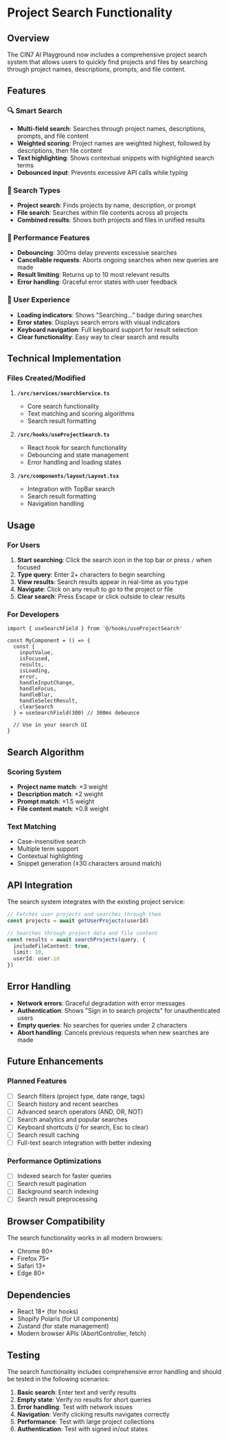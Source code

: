 # Project Search Functionality

## Overview

The CIN7 AI Playground now includes a comprehensive project search system that allows users to quickly find projects and files by searching through project names, descriptions, prompts, and file content.

## Features

### 🔍 Smart Search
- **Multi-field search**: Searches through project names, descriptions, prompts, and file content
- **Weighted scoring**: Project names are weighted highest, followed by descriptions, then file content
- **Text highlighting**: Shows contextual snippets with highlighted search terms
- **Debounced input**: Prevents excessive API calls while typing

### 🎯 Search Types
- **Project search**: Finds projects by name, description, or prompt
- **File search**: Searches within file contents across all projects
- **Combined results**: Shows both projects and files in unified results

### 🚀 Performance Features
- **Debouncing**: 300ms delay prevents excessive searches
- **Cancellable requests**: Aborts ongoing searches when new queries are made
- **Result limiting**: Returns up to 10 most relevant results
- **Error handling**: Graceful error states with user feedback

### 👥 User Experience
- **Loading indicators**: Shows "Searching..." badge during searches
- **Error states**: Displays search errors with visual indicators
- **Keyboard navigation**: Full keyboard support for result selection
- **Clear functionality**: Easy way to clear search and results

## Technical Implementation

### Files Created/Modified

1. **`/src/services/searchService.ts`**
   - Core search functionality
   - Text matching and scoring algorithms
   - Search result formatting

2. **`/src/hooks/useProjectSearch.ts`**
   - React hook for search functionality
   - Debouncing and state management
   - Error handling and loading states

3. **`/src/components/layout/Layout.tsx`**
   - Integration with TopBar search
   - Search result formatting
   - Navigation handling

## Usage

### For Users

1. **Start searching**: Click the search icon in the top bar or press `/` when focused
2. **Type query**: Enter 2+ characters to begin searching
3. **View results**: Search results appear in real-time as you type
4. **Navigate**: Click on any result to go to the project or file
5. **Clear search**: Press Escape or click outside to clear results

### For Developers

```tsx
import { useSearchField } from '@/hooks/useProjectSearch'

const MyComponent = () => {
  const {
    inputValue,
    isFocused,
    results,
    isLoading,
    error,
    handleInputChange,
    handleFocus,
    handleBlur,
    handleSelectResult,
    clearSearch
  } = useSearchField(300) // 300ms debounce

  // Use in your search UI
}
```

## Search Algorithm

### Scoring System
- **Project name match**: ×3 weight
- **Description match**: ×2 weight
- **Prompt match**: ×1.5 weight
- **File content match**: ×0.8 weight

### Text Matching
- Case-insensitive search
- Multiple term support
- Contextual highlighting
- Snippet generation (±30 characters around match)

## API Integration

The search system integrates with the existing project service:

```typescript
// Fetches user projects and searches through them
const projects = await getUserProjects(userId)

// Searches through project data and file content
const results = await searchProjects(query, {
  includeFileContent: true,
  limit: 10,
  userId: user.id
})
```

## Error Handling

- **Network errors**: Graceful degradation with error messages
- **Authentication**: Shows "Sign in to search projects" for unauthenticated users
- **Empty queries**: No searches for queries under 2 characters
- **Abort handling**: Cancels previous requests when new searches are made

## Future Enhancements

### Planned Features
- [ ] Search filters (project type, date range, tags)
- [ ] Search history and recent searches
- [ ] Advanced search operators (AND, OR, NOT)
- [ ] Search analytics and popular searches
- [ ] Keyboard shortcuts (/ for search, Esc to clear)
- [ ] Search result caching
- [ ] Full-text search integration with better indexing

### Performance Optimizations
- [ ] Indexed search for faster queries
- [ ] Search result pagination
- [ ] Background search indexing
- [ ] Search result preprocessing

## Browser Compatibility

The search functionality works in all modern browsers:
- Chrome 80+
- Firefox 75+
- Safari 13+
- Edge 80+

## Dependencies

- React 18+ (for hooks)
- Shopify Polaris (for UI components)
- Zustand (for state management)
- Modern browser APIs (AbortController, fetch)

## Testing

The search functionality includes comprehensive error handling and should be tested in the following scenarios:

1. **Basic search**: Enter text and verify results
2. **Empty state**: Verify no results for short queries
3. **Error handling**: Test with network issues
4. **Navigation**: Verify clicking results navigates correctly
5. **Performance**: Test with large project collections
6. **Authentication**: Test with signed in/out states